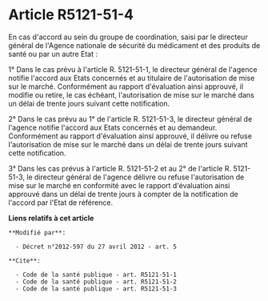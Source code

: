 # Article R5121-51-4

En cas d'accord au sein du groupe de coordination, saisi par le directeur général de l'Agence nationale de sécurité du
médicament et des produits de santé ou par un autre Etat : 

1° Dans le cas prévu à l'article R. 5121-51-1, le directeur général de l'agence notifie l'accord aux Etats concernés et au
titulaire de l'autorisation de mise sur le marché. Conformément au rapport d'évaluation ainsi approuvé, il modifie ou retire,
le cas échéant, l'autorisation de mise sur le marché dans un délai de trente jours suivant cette notification. 

2° Dans le cas prévu au 1° de l'article R. 5121-51-3, le directeur général de l'agence notifie l'accord aux Etats concernés
et au demandeur. Conformément au rapport d'évaluation ainsi approuvé, il délivre ou refuse l'autorisation de mise sur le
marché dans un délai de trente jours suivant cette notification. 

3° Dans les cas prévus à l'article R. 5121-51-2 et au 2° de l'article R. 5121-51-3, le directeur général de l'agence délivre
ou refuse l'autorisation de mise sur le marché en conformité avec le rapport d'évaluation ainsi approuvé dans un délai de
trente jours à compter de la notification de l'accord par l'Etat de référence.

**Liens relatifs à cet article**

	**Modifié par**:

	  - Décret n°2012-597 du 27 avril 2012 - art. 5

	**Cite**:

	  - Code de la santé publique - art. R5121-51-1
	  - Code de la santé publique - art. R5121-51-2
	  - Code de la santé publique - art. R5121-51-3
